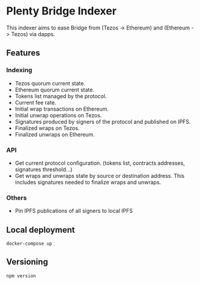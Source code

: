 
# Plenty Bridge Indexer

This indexer aims to ease Bridge from (Tezos -> Ethereum) and (Ethereum -> Tezos) via dapps.

## Features

### Indexing

* Tezos quorum current state.
* Ethereum quorum current state.
* Tokens list managed by the protocol.
* Current fee rate.  
* Initial wrap transactions on Ethereum.
* Initial unwrap operations on Tezos.
* Signatures produced by signers of the protocol and published on IPFS.
* Finalized wraps on Tezos.
* Finalized unwraps on Ethereum.

### API

* Get current protocol configuration. (tokens list, contracts addresses, signatures threshold...)
* Get wraps and unwraps state by source or destination address. This includes signatures needed to finalize wraps and unwraps.

### Others

* Pin IPFS publications of all signers to local IPFS

## Local deployment

`docker-compose up`

## Versioning

`npm version`
